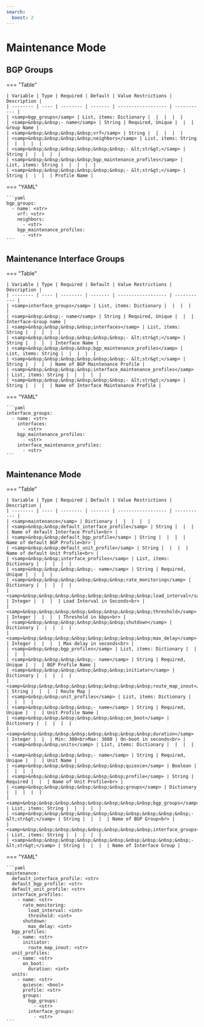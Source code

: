```yaml
---
search:
  boost: 2
---
```


# Maintenance Mode
## BGP Groups

=== "Table"


    | Variable | Type | Required | Default | Value Restrictions | Description |
    | -------- | ---- | -------- | ------- | ------------------ | ----------- |
    | <samp>bgp_groups</samp> | List, items: Dictionary |  |  |  |  |
    | <samp>&nbsp;&nbsp;- name</samp> | String | Required, Unique |  |  | Group Name |
    | <samp>&nbsp;&nbsp;&nbsp;&nbsp;vrf</samp> | String |  |  |  |  |
    | <samp>&nbsp;&nbsp;&nbsp;&nbsp;neighbors</samp> | List, items: String |  |  |  |  |
    | <samp>&nbsp;&nbsp;&nbsp;&nbsp;&nbsp;&nbsp;- &lt;str&gt;</samp> | String |  |  |  |  |
    | <samp>&nbsp;&nbsp;&nbsp;&nbsp;bgp_maintenance_profiles</samp> | List, items: String |  |  |  |  |
    | <samp>&nbsp;&nbsp;&nbsp;&nbsp;&nbsp;&nbsp;- &lt;str&gt;</samp> | String |  |  |  | Profile Name |

=== "YAML"

    ```yaml
    bgp_groups:
      - name: <str>
        vrf: <str>
        neighbors:
          - <str>
        bgp_maintenance_profiles:
          - <str>
    ```
## Maintenance Interface Groups

=== "Table"


    | Variable | Type | Required | Default | Value Restrictions | Description |
    | -------- | ---- | -------- | ------- | ------------------ | ----------- |
    | <samp>interface_groups</samp> | List, items: Dictionary |  |  |  |  |
    | <samp>&nbsp;&nbsp;- name</samp> | String | Required, Unique |  |  | Interface-Group name |
    | <samp>&nbsp;&nbsp;&nbsp;&nbsp;interfaces</samp> | List, items: String |  |  |  |  |
    | <samp>&nbsp;&nbsp;&nbsp;&nbsp;&nbsp;&nbsp;- &lt;str&gt;</samp> | String |  |  |  | Interface Name |
    | <samp>&nbsp;&nbsp;&nbsp;&nbsp;bgp_maintenance_profiles</samp> | List, items: String |  |  |  |  |
    | <samp>&nbsp;&nbsp;&nbsp;&nbsp;&nbsp;&nbsp;- &lt;str&gt;</samp> | String |  |  |  | Name of BGP Maintenance Profile |
    | <samp>&nbsp;&nbsp;&nbsp;&nbsp;interface_maintenance_profiles</samp> | List, items: String |  |  |  |  |
    | <samp>&nbsp;&nbsp;&nbsp;&nbsp;&nbsp;&nbsp;- &lt;str&gt;</samp> | String |  |  |  | Name of Interface Maintenance Profile |

=== "YAML"

    ```yaml
    interface_groups:
      - name: <str>
        interfaces:
          - <str>
        bgp_maintenance_profiles:
          - <str>
        interface_maintenance_profiles:
          - <str>
    ```
## Maintenance Mode

=== "Table"


    | Variable | Type | Required | Default | Value Restrictions | Description |
    | -------- | ---- | -------- | ------- | ------------------ | ----------- |
    | <samp>maintenance</samp> | Dictionary |  |  |  |  |
    | <samp>&nbsp;&nbsp;default_interface_profile</samp> | String |  |  |  | Name of default Interface Profile<br> |
    | <samp>&nbsp;&nbsp;default_bgp_profile</samp> | String |  |  |  | Name of default BGP Profile<br> |
    | <samp>&nbsp;&nbsp;default_unit_profile</samp> | String |  |  |  | Name of default Unit Profile<br> |
    | <samp>&nbsp;&nbsp;interface_profiles</samp> | List, items: Dictionary |  |  |  |  |
    | <samp>&nbsp;&nbsp;&nbsp;&nbsp;- name</samp> | String | Required, Unique |  |  |  |
    | <samp>&nbsp;&nbsp;&nbsp;&nbsp;&nbsp;&nbsp;rate_monitoring</samp> | Dictionary |  |  |  |  |
    | <samp>&nbsp;&nbsp;&nbsp;&nbsp;&nbsp;&nbsp;&nbsp;&nbsp;load_interval</samp> | Integer |  |  |  | Load Interval in Seconds<br> |
    | <samp>&nbsp;&nbsp;&nbsp;&nbsp;&nbsp;&nbsp;&nbsp;&nbsp;threshold</samp> | Integer |  |  |  | Threshold in kbps<br> |
    | <samp>&nbsp;&nbsp;&nbsp;&nbsp;&nbsp;&nbsp;shutdown</samp> | Dictionary |  |  |  |  |
    | <samp>&nbsp;&nbsp;&nbsp;&nbsp;&nbsp;&nbsp;&nbsp;&nbsp;max_delay</samp> | Integer |  |  |  | Max delay in seconds<br> |
    | <samp>&nbsp;&nbsp;bgp_profiles</samp> | List, items: Dictionary |  |  |  |  |
    | <samp>&nbsp;&nbsp;&nbsp;&nbsp;- name</samp> | String | Required, Unique |  |  | BGP Profile Name |
    | <samp>&nbsp;&nbsp;&nbsp;&nbsp;&nbsp;&nbsp;initiator</samp> | Dictionary |  |  |  |  |
    | <samp>&nbsp;&nbsp;&nbsp;&nbsp;&nbsp;&nbsp;&nbsp;&nbsp;route_map_inout</samp> | String |  |  |  | Route Map |
    | <samp>&nbsp;&nbsp;unit_profiles</samp> | List, items: Dictionary |  |  |  |  |
    | <samp>&nbsp;&nbsp;&nbsp;&nbsp;- name</samp> | String | Required, Unique |  |  | Unit Profile Name |
    | <samp>&nbsp;&nbsp;&nbsp;&nbsp;&nbsp;&nbsp;on_boot</samp> | Dictionary |  |  |  |  |
    | <samp>&nbsp;&nbsp;&nbsp;&nbsp;&nbsp;&nbsp;&nbsp;&nbsp;duration</samp> | Integer |  |  | Min: 300<br>Max: 3600 | On-boot in seconds<br> |
    | <samp>&nbsp;&nbsp;units</samp> | List, items: Dictionary |  |  |  |  |
    | <samp>&nbsp;&nbsp;&nbsp;&nbsp;- name</samp> | String | Required, Unique |  |  | Unit Name |
    | <samp>&nbsp;&nbsp;&nbsp;&nbsp;&nbsp;&nbsp;quiesce</samp> | Boolean |  |  |  |  |
    | <samp>&nbsp;&nbsp;&nbsp;&nbsp;&nbsp;&nbsp;profile</samp> | String | Required |  |  | Name of Unit Profile<br> |
    | <samp>&nbsp;&nbsp;&nbsp;&nbsp;&nbsp;&nbsp;groups</samp> | Dictionary |  |  |  |  |
    | <samp>&nbsp;&nbsp;&nbsp;&nbsp;&nbsp;&nbsp;&nbsp;&nbsp;bgp_groups</samp> | List, items: String |  |  |  |  |
    | <samp>&nbsp;&nbsp;&nbsp;&nbsp;&nbsp;&nbsp;&nbsp;&nbsp;&nbsp;&nbsp;- &lt;str&gt;</samp> | String |  |  |  | Name of BGP Group<br> |
    | <samp>&nbsp;&nbsp;&nbsp;&nbsp;&nbsp;&nbsp;&nbsp;&nbsp;interface_groups</samp> | List, items: String |  |  |  |  |
    | <samp>&nbsp;&nbsp;&nbsp;&nbsp;&nbsp;&nbsp;&nbsp;&nbsp;&nbsp;&nbsp;- &lt;str&gt;</samp> | String |  |  |  | Name of Interface Group |

=== "YAML"

    ```yaml
    maintenance:
      default_interface_profile: <str>
      default_bgp_profile: <str>
      default_unit_profile: <str>
      interface_profiles:
        - name: <str>
          rate_monitoring:
            load_interval: <int>
            threshold: <int>
          shutdown:
            max_delay: <int>
      bgp_profiles:
        - name: <str>
          initiator:
            route_map_inout: <str>
      unit_profiles:
        - name: <str>
          on_boot:
            duration: <int>
      units:
        - name: <str>
          quiesce: <bool>
          profile: <str>
          groups:
            bgp_groups:
              - <str>
            interface_groups:
              - <str>
    ```
